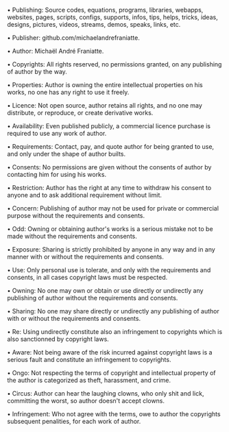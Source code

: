 ﻿  
• Publishing: Source codes, equations, programs, libraries, webapps, websites, pages, scripts, configs, supports, infos, tips, helps, tricks, ideas, designs, pictures, videos, streams, demos, speaks, links, etc.  
  
• Publisher: github.com/michaelandrefraniatte.  
  
• Author: Michaël André Franiatte.  
  
• Copyrights: All rights reserved, no permissions granted, on any publishing of author by the way.  
  
• Properties: Author is owning the entire intellectual properties on his works, no one has any right to use it freely.  
  
• Licence: Not open source, author retains all rights, and no one may distribute, or reproduce, or create derivative works.  
  
• Availability: Even published publicly, a commercial licence purchase is required to use any work of author.  
  
• Requirements: Contact, pay, and quote author for being granted to use, and only under the shape of author builts.  
  
• Consents: No permissions are given without the consents of author by contacting him for using his works.  
  
• Restriction: Author has the right at any time to withdraw his consent to anyone and to ask additional requirement without limit.  
  
• Concern: Publishing of author may not be used for private or commercial purpose without the requirements and consents.  
  
• Odd: Owning or obtaining author's works is a serious mistake not to be made without the requirements and consents.  
  
• Exposure: Sharing is strictly prohibited by anyone in any way and in any manner with or without the requirements and consents.  
  
• Use: Only personal use is tolerate, and only with the requirements and consents, in all cases copyright laws must be respected.  
  
• Owning: No one may own or obtain or use directly or undirectly any publishing of author without the requirements and consents.  
  
• Sharing: No one may share directly or undirectly any publishing of author with or without the requirements and consents.  
  
• Re: Using undirectly constitute also an infringement to copyrights which is also sanctionned by copyright laws.  
  
• Aware: Not being aware of the risk incurred against copyright laws is a serious fault and constitute an infringement to copyrights.  
  
• Ongo: Not respecting the terms of copyright and intellectual property of the author is categorized as theft, harassment, and crime.  
  
• Circus: Author can hear the laughing clowns, who only shit and lick, committing the worst, so author doesn't accept clowns.  
  
• Infringement: Who not agree with the terms, owe to author the copyrights subsequent penalities, for each work of author.  
  